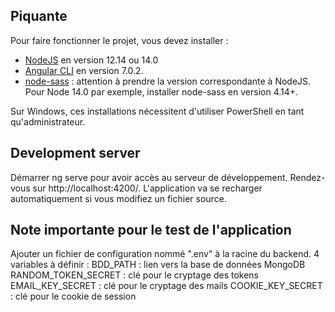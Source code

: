 ## Piquante

Pour faire fonctionner le projet, vous devez installer :
- [NodeJS](https://nodejs.org/en/download/) en version 12.14 ou 14.0 
- [Angular CLI](https://github.com/angular/angular-cli) en version 7.0.2.
- [node-sass](https://www.npmjs.com/package/node-sass) : attention à prendre la version correspondante à NodeJS. Pour Node 14.0 par exemple, installer node-sass en version 4.14+.

Sur Windows, ces installations nécessitent d'utiliser PowerShell en tant qu'administrateur.

## Development server

Démarrer ng serve pour avoir accès au serveur de développement. Rendez-vous sur http://localhost:4200/. L'application va se recharger automatiquement si vous modifiez un fichier source.

## Note importante pour le test de l'application
Ajouter un fichier de configuration nommé ".env" à la racine du backend. 4 variables à définir :
BDD_PATH : lien vers la base de données MongoDB
RANDOM_TOKEN_SECRET : clé pour le cryptage des tokens
EMAIL_KEY_SECRET : clé pour le cryptage des mails
COOKIE_KEY_SECRET : clé pour le cookie de session